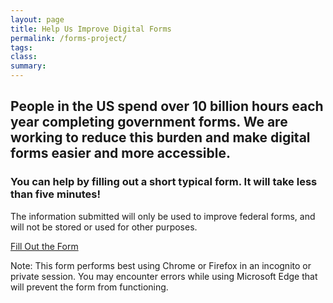```yaml
---
layout: page
title: Help Us Improve Digital Forms
permalink: /forms-project/
tags: 
class:
summary: 
---
```

<left>
<h2>People in the US spend over 10 billion hours each year completing government forms. We are working to reduce this burden and make digital forms easier and more accessible.</h2>
  <h3>You can help by filling out a short typical form. It will take less than five minutes!</h3>
<p>The information submitted will only be used to improve federal forms, and will not be stored or used for other purposes.</p>

  <p><a class="usa-button usa-button--big" href="https://form-oes.app.cloud.gov/">Fill Out the Form</a></p>
Note: This form performs best using Chrome or Firefox in an incognito or private session. You may encounter errors while using Microsoft Edge that will prevent the form from functioning.<p>
</left>



